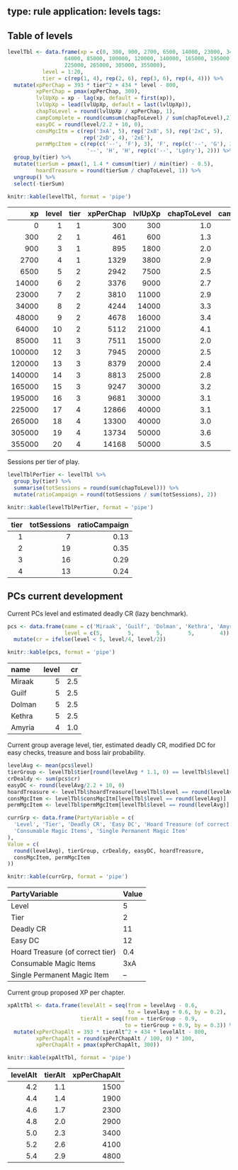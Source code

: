 type: rule
application: levels 
tags: 
---

## Table of levels

``` r
levelTbl <- data.frame(xp = c(0, 300, 900, 2700, 6500, 14000, 23000, 34000, 48000,
                  64000, 85000, 100000, 120000, 140000, 165000, 195000,
                  225000, 265000, 305000, 355000),
           level = 1:20,
           tier = c(rep(1, 4), rep(2, 6), rep(3, 6), rep(4, 4))) %>% 
  mutate(xpPerChap = 393 * tier^2 + 434 * level - 800,
         xpPerChap = pmax(xpPerChap, 300),
         lvlUpXp = xp - lag(xp, default = first(xp)),
         lvlUpXp = lead(lvlUpXp, default = last(lvlUpXp)),
         chapToLevel = round(lvlUpXp / xpPerChap, 1),
         campComplete = round(cumsum(chapToLevel) / sum(chapToLevel),2),
         easyDC = round(level/2.2 + 10, 0),
         consMgcItm = c(rep('3xA', 5), rep('2xB', 5), rep('2xC', 5),
                        rep('2xD', 4), '2xE'),
         permMgcItem = c(rep(c('--', 'F'), 3), 'F', rep(c('--', 'G'), 3),
                         '--', 'H', 'H', rep(c('--', 'Lgdry'), 2))) %>%
  group_by(tier) %>%
  mutate(tierSum = pmax(1, 1.4 * cumsum(tier) / min(tier) - 0.5),
         hoardTreasure = round(tierSum / chapToLevel, 1)) %>%
  ungroup() %>%
  select(-tierSum)

knitr::kable(levelTbl, format = 'pipe')
```

|     xp | level | tier | xpPerChap | lvlUpXp | chapToLevel | campComplete | easyDC | consMgcItm | permMgcItem | hoardTreasure |
|-----:|----:|---:|------:|-----:|-------:|--------:|-----:|:-------|:-------|---------:|
|      0 |     1 |    1 |       300 |     300 |         1.0 |         0.02 |     10 | 3xA        | –           |           1.0 |
|    300 |     2 |    1 |       461 |     600 |         1.3 |         0.04 |     11 | 3xA        | F           |           1.8 |
|    900 |     3 |    1 |       895 |    1800 |         2.0 |         0.08 |     11 | 3xA        | –           |           1.8 |
|   2700 |     4 |    1 |      1329 |    3800 |         2.9 |         0.13 |     12 | 3xA        | F           |           1.8 |
|   6500 |     5 |    2 |      2942 |    7500 |         2.5 |         0.18 |     12 | 3xA        | –           |           0.4 |
|  14000 |     6 |    2 |      3376 |    9000 |         2.7 |         0.22 |     13 | 2xB        | F           |           0.9 |
|  23000 |     7 |    2 |      3810 |   11000 |         2.9 |         0.28 |     13 | 2xB        | F           |           1.3 |
|  34000 |     8 |    2 |      4244 |   14000 |         3.3 |         0.34 |     14 | 2xB        | –           |           1.5 |
|  48000 |     9 |    2 |      4678 |   16000 |         3.4 |         0.40 |     14 | 2xB        | G           |           1.9 |
|  64000 |    10 |    2 |      5112 |   21000 |         4.1 |         0.47 |     15 | 2xB        | –           |           1.9 |
|  85000 |    11 |    3 |      7511 |   15000 |         2.0 |         0.51 |     15 | 2xC        | G           |           0.5 |
| 100000 |    12 |    3 |      7945 |   20000 |         2.5 |         0.55 |     15 | 2xC        | –           |           0.9 |
| 120000 |    13 |    3 |      8379 |   20000 |         2.4 |         0.60 |     16 | 2xC        | G           |           1.5 |
| 140000 |    14 |    3 |      8813 |   25000 |         2.8 |         0.65 |     16 | 2xC        | –           |           1.8 |
| 165000 |    15 |    3 |      9247 |   30000 |         3.2 |         0.71 |     17 | 2xC        | H           |           2.0 |
| 195000 |    16 |    3 |      9681 |   30000 |         3.1 |         0.76 |     17 | 2xD        | H           |           2.5 |
| 225000 |    17 |    4 |     12866 |   40000 |         3.1 |         0.82 |     18 | 2xD        | –           |           0.3 |
| 265000 |    18 |    4 |     13300 |   40000 |         3.0 |         0.87 |     18 | 2xD        | Lgdry       |           0.8 |
| 305000 |    19 |    4 |     13734 |   50000 |         3.6 |         0.94 |     19 | 2xD        | –           |           1.0 |
| 355000 |    20 |    4 |     14168 |   50000 |         3.5 |         1.00 |     19 | 2xE        | Lgdry       |           1.5 |

Sessions per tier of play.

``` r
levelTblPerTier <- levelTbl %>%
  group_by(tier) %>%
  summarise(totSessions = round(sum(chapToLevel))) %>%
  mutate(ratioCampaign = round(totSessions / sum(totSessions), 2))

knitr::kable(levelTblPerTier, format = 'pipe')
```

| tier | totSessions | ratioCampaign |
|-----:|------------:|--------------:|
|    1 |           7 |          0.13 |
|    2 |          19 |          0.35 |
|    3 |          16 |          0.29 |
|    4 |          13 |          0.24 |

## PCs current development

Current PCs level and estimated deadly CR (lazy benchmark).

``` r
pcs <- data.frame(name = c('Miraak', 'Guilf', 'Dolman', 'Kethra', 'Amyria'),
                  level = c(5,        5,       5,        5,        4)) %>%
  mutate(cr = ifelse(level < 5, level/4, level/2))

knitr::kable(pcs, format = 'pipe')
```

| name   | level |  cr |
|:-------|------:|----:|
| Miraak |     5 | 2.5 |
| Guilf  |     5 | 2.5 |
| Dolman |     5 | 2.5 |
| Kethra |     5 | 2.5 |
| Amyria |     4 | 1.0 |

Current group average level, tier, estimated deadly CR, modified DC for
easy checks, treasure and boss lair probability.

``` r
levelAvg <- mean(pcs$level)
tierGroup <- levelTbl$tier[round(levelAvg * 1.1, 0) == levelTbl$level]
crDealdy <- sum(pcs$cr)
easyDC <- round(levelAvg/2.2 + 10, 0)
hoardTreasure <- levelTbl$hoardTreasure[levelTbl$level == round(levelAvg)]
consMgcItem <- levelTbl$consMgcItm[levelTbl$level == round(levelAvg)]
permMgcItem <- levelTbl$permMgcItem[levelTbl$level == round(levelAvg)]

currGrp <- data.frame(PartyVariable = c(
  'Level', 'Tier', 'Deadly CR', 'Easy DC', 'Hoard Treasure (of correct tier)',
  'Consumable Magic Items', 'Single Permanent Magic Item'
),
Value = c(
  round(levelAvg), tierGroup, crDealdy, easyDC, hoardTreasure,
  consMgcItem, permMgcItem
))

knitr::kable(currGrp, format = 'pipe')
```

| PartyVariable                    | Value |
|:---------------------------------|:------|
| Level                            | 5     |
| Tier                             | 2     |
| Deadly CR                        | 11    |
| Easy DC                          | 12    |
| Hoard Treasure (of correct tier) | 0.4   |
| Consumable Magic Items           | 3xA   |
| Single Permanent Magic Item      | –     |

Current group proposed XP per chapter.

``` r
xpAltTbl <- data.frame(levelAlt = seq(from = levelAvg - 0.6,
                                      to = levelAvg + 0.6, by = 0.2),
                       tierAlt = seq(from = tierGroup - 0.9,
                                     to = tierGroup + 0.9, by = 0.3)) %>%
  mutate(xpPerChapAlt = 393 * tierAlt^2 + 434 * levelAlt - 800,
         xpPerChapAlt = round(xpPerChapAlt / 100, 0) * 100,
         xpPerChapAlt = pmax(xpPerChapAlt, 300))

knitr::kable(xpAltTbl, format = 'pipe')
```

| levelAlt | tierAlt | xpPerChapAlt |
|---------:|--------:|-------------:|
|      4.2 |     1.1 |         1500 |
|      4.4 |     1.4 |         1900 |
|      4.6 |     1.7 |         2300 |
|      4.8 |     2.0 |         2900 |
|      5.0 |     2.3 |         3400 |
|      5.2 |     2.6 |         4100 |
|      5.4 |     2.9 |         4800 |
